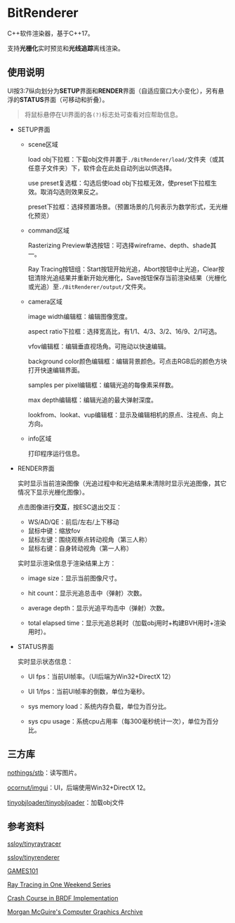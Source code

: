 # BitRenderer

C++软件渲染器，基于C++17。

支持**光栅化**实时预览和**光线追踪**离线渲染。

## 使用说明

UI按3:7纵向划分为**SETUP**界面和**RENDER**界面（自适应窗口大小变化），另有悬浮的**STATUS**界面（可移动和折叠）。

> 将鼠标悬停在UI界面的各`(?)`标志处可查看对应帮助信息。

- SETUP界面

   - scene区域

     load obj下拉框：下载obj文件并置于`./BitRenderer/load/`文件夹（或其任意子文件夹）下，软件会在此处自动列出以供选择。

     use preset复选框：勾选后使load obj下拉框无效，使preset下拉框生效。取消勾选则效果反之。

     preset下拉框：选择预置场景。（预置场景的几何表示为数学形式，无光栅化预览）

   - command区域

     Rasterizing Preview单选按钮：可选择wireframe、depth、shade其一。

     Ray Tracing按钮组：Start按钮开始光追，Abort按钮中止光追，Clear按钮清除光追结果并重新开始光栅化，Save按钮保存当前渲染结果（光栅化或光追）至`./BitRenderer/output/`文件夹。

   - camera区域

     image width编辑框：编辑图像宽度。

     aspect ratio下拉框：选择宽高比，有1/1、4/3、3/2、16/9、2/1可选。

     vfov编辑框：编辑垂直视场角。可拖动以快速编辑。

     background color颜色编辑框：编辑背景颜色。可点击RGB后的颜色方块打开快速编辑界面。

     samples per pixel编辑框：编辑光追的每像素采样数。

     max depth编辑框：编辑光追的最大弹射深度。

     lookfrom、lookat、vup编辑框：显示及编辑相机的原点、注视点、向上方向。

   - info区域

     打印程序运行信息。

- RENDER界面

   实时显示当前渲染图像（光追过程中和光追结果未清除时显示光追图像，其它情况下显示光栅化图像）。

   点击图像进行**交互**，按ESC退出交互：

   - WS/AD/QE：前后/左右/上下移动
   - 鼠标中键：缩放fov
   -  鼠标左键：围绕观察点转动视角（第三人称）  
   -  鼠标右键：自身转动视角（第一人称）

   实时显示渲染信息于渲染结果上方：

   - image size：显示当前图像尺寸。

   - hit count：显示光追总击中（弹射）次数。

   - average depth：显示光追平均击中（弹射）次数。

   - total elapsed time：显示光追总耗时（加载obj用时+构建BVH用时+渲染用时）。

- STATUS界面

   实时显示状态信息：

   - UI fps：当前UI帧率。（UI后端为Win32+DirectX 12）

   - UI 1/fps：当前UI帧率的倒数，单位为毫秒。

   - sys memory load：系统内存负载，单位为百分比。

   - sys cpu usage：系统cpu占用率（每300毫秒统计一次），单位为百分比。

## 三方库

[nothings/stb](https://github.com/nothings/stb)：读写图片。

[ocornut/imgui](https://github.com/ocornut/imgui)：UI，后端使用Win32+DirectX 12。

[tinyobjloader/tinyobjloader](https://github.com/tinyobjloader/tinyobjloader)：加载obj文件

## 参考资料

[ssloy/tinyraytracer](https://github.com/ssloy/tinyraytracer)

[ssloy/tinyrenderer](https://github.com/ssloy/tinyrenderer)

[GAMES101](https://sites.cs.ucsb.edu/~lingqi/teaching/games101.html)

[Ray Tracing in One Weekend Series](https://raytracing.github.io/)

[Crash Course in BRDF Implementation](https://boksajak.github.io/blog/BRDF)

[Morgan McGuire's Computer Graphics Archive](https://casual-effects.com/data/)

